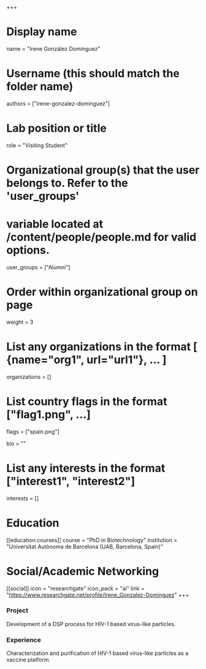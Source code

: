 +++
# Display name
name = "Irene González Domínguez"

# Username (this should match the folder name)
authors = ["irene-gonzalez-dominguez"]

# Lab position or title
role = "Visiting Student"

# Organizational group(s) that the user belongs to. Refer to the 'user_groups'
# variable located at /content/people/people.md for valid options.
user_groups = ["Alumni"]

# Order within organizational group on page
weight = 3

# List any organizations in the format [ {name="org1", url="url1"}, ... ]
organizations = []

# List country flags in the format ["flag1.png", ...]
flags = ["spain.png"]

bio = ""

# List any interests in the format ["interest1", "interest2"]
interests = []

# Education
[[education.courses]]
  course = "PhD in Biotechnology"
  institution = "Universitat Autònoma de Barcelona (UAB, Barcelona, Spain)"

# Social/Academic Networking
[[social]]
  icon = "researchgate"
  icon_pack = "ai"
  link = "https://www.researchgate.net/profile/Irene_Gonzalez-Dominguez"
+++

### Project
Development of a DSP process for HIV-1 based virus-like particles.

### Experience
Characterization and purification of HIV-1 based virus-like particles as a
vaccine platform.

